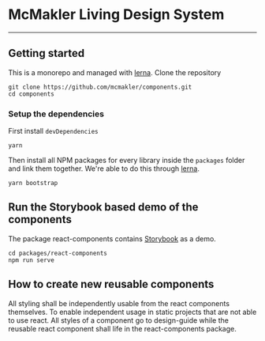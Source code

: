 # McMakler Living Design System

----
## Getting started
This is a monorepo and managed with [lerna](https://github.com/lerna/lerna).
Clone the repository

```
git clone https://github.com/mcmakler/components.git
cd components
```

### Setup the dependencies

First install `devDependencies`
```
yarn
```

Then install all NPM packages for every library inside the `packages` folder and link them together.
We're able to do this through [lerna](https://github.com/lerna/lerna).
```
yarn bootstrap
```


## Run the Storybook based demo of the components
The package react-components contains [Storybook](https://github.com/storybooks/storybook) as a demo.

```
cd packages/react-components
npm run serve
```

## How to create new reusable components
All styling shall be independently usable from the react components themselves. To enable independent usage in static projects that are not able to use react. All styles of a component go to design-guide while the reusable react component shall life in the react-components package.
